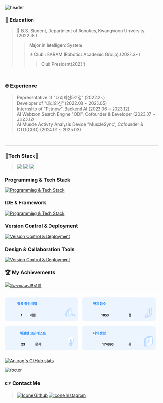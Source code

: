 
![header](https://capsule-render.vercel.app/api?type=waving&color=gradient&height=250&section=header&text=Hi,%20I'm%20Yuchul%20Jung%20💡&fontSize=60&animation=fadeIn&fontAlignY=38&desc=Robotics&descAlignY=55&descAlign=72.8)

### 📖 Education
<!-- **I am studying at the Department of Robotics of Kwangwoon University.** -->
> 🏫 B.S. Student, Department of Robotics, Kwangwoon University. (2022.3~)<br>
>> Major in Intelligent System
>>
>> ⚜️ Club : BARAM (Robotics Academic Group).(2022.3~)<br>
>>> Club President(2023')<br>
<br>

### :fire: Experience
> Representative of "대리의신5호점" (2022.2~)<br>
> Developer of "대리의신" (2022.08 ~ 2023.05)<br>
> Internship of "Petnow", Backend AI (2023.06 ~ 2023.12)<br>
> AI Webtoon Search Engine "ODI", Cofounder & Developer (2023.07 ~ 2023.12)<br>
> AI Muscle Activity Analysis Device "MuscleSync", Cofounder & CTO(COO) (2024.01 ~ 2025.03)<br>
<br>

<!-- 나중에 추가하기
[![CV](http://img.shields.io/badge/-CV-black?style=flat-square&logo=github&link=https://davinci-ai.tistory.com/)](https://github.com/Taeyoung96/TaeyoungKim_CV/blob/master/TaeyoungKim_CV.pdf)
[![Gmail Badge](https://img.shields.io/badge/Gmail-d14836?style=flat-square&logo=Gmail&logoColor=white&link=mailto:tyoung960302@gmail.com)](mailto:tyoung960302@gmail.com)
[![Facebook Badge](https://img.shields.io/badge/facebook-1877f2?style=flat-square&logo=facebook&logoColor=white&link=https://www.facebook.com/harim.kang)](https://www.facebook.com/profile.php?id=100015469002427)
[![LinkedIn](https://img.shields.io/badge/-LinkedIn-0077b5?style=round-square&logo=linkedin&logoColor=white&link=https://www.linkedin.com/in/tae-young-kim-595692139/)](https://www.linkedin.com/in/tae-young-kim-595692139/)
-->

---

### 🚀**Tech Stack**🚀
  
> <img src="https://img.shields.io/badge/-A8B9CC?style=flat-square&logo=C&logoColor=white"/> <img src="https://img.shields.io/badge/C++-00599C?style=flat-square&logo=C++&logoColor=white"/> <img src="https://img.shields.io/badge/Python-3776AB?style=flat-square&logo=Python&logoColor=white"/>

### Programming & Tech Stack
[![Programming & Tech Stack](https://skillicons.dev/icons?i=ai,c,py,md,pytorch,tensorflow&perline=9&theme=light)](https://skillicons.dev)

### IDE & Framework
[![Programming & Tech Stack](https://skillicons.dev/icons?i=vscode,visualstudio,pycharm,androidstudio,qt,anaconda&perline=9&theme=light)](https://skillicons.dev)

### Version Control & Deployment
[![Version Control & Deployment](https://skillicons.dev/icons?i=git,github,ubuntu&perline=10&theme=light)](https://skillicons.dev)

### Design & Collaboration Tools
[![Version Control & Deployment](https://skillicons.dev/icons?i=figma,obsidian,notion&perline=10&theme=light)](https://skillicons.dev)
<br>

### 🏆 My Achievements
[![Solved.ac프로필](http://mazassumnida.wtf/api/generate_badge?boj=yuddol98)](https://solved.ac/yuddol98)

![Programmers Badge](https://raw.githubusercontent.com/yuchulnote/Programmers_Badge_Generator/main/result/result.svg)

[![Anurag's GitHub stats](https://github-readme-stats.vercel.app/api?username=yuchulnote)](https://github.com/anuraghazra/github-readme-stats)  

![footer](https://capsule-render.vercel.app/api?type=waving&&color=gradient&height=80&section=footer&fontSize=90)
<br>

### 👉 Contact Me
> [<img height="48px" width="48px" alt="Icone Github" src="https://skillicons.dev/icons?i=github&theme=light"/>](https://yuchulnote.github.io/)
> [<img height="48px" width="48px" alt="Icone Instagram" src="https://skillicons.dev/icons?i=instagram&theme=light"/>](https://www.instagram.com/yuchul2_0_0/)
